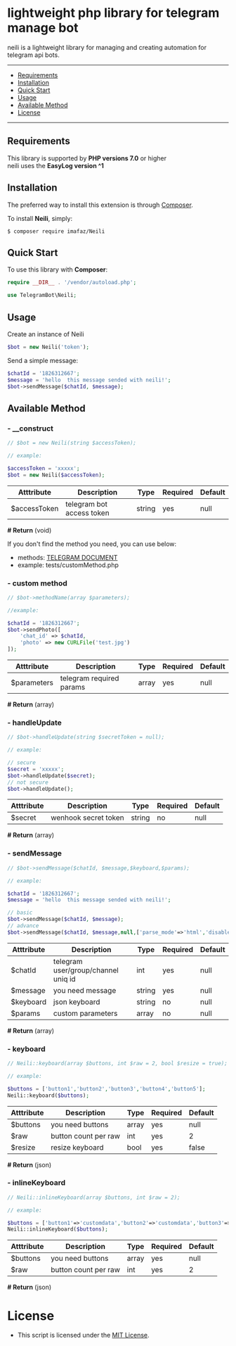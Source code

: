 # lightweight php library for telegram manage bot

neili is a lightweight library for managing and creating automation for telegram api bots.

---

- [Requirements](#requirements)
- [Installation](#installation)
- [Quick Start](#quick-start)
- [Usage](#usage)
- [Available Method](#available-method)
- [License](#license)

---

## Requirements

This library is supported by **PHP versions 7.0** or higher <br>
neili uses the **EasyLog version ^1**



## Installation

The preferred way to install this extension is through [Composer](http://getcomposer.org/download/).

To install **Neili**, simply:

    $ composer require imafaz/Neili


## Quick Start

To use this library with **Composer**:

```php
require __DIR__ . '/vendor/autoload.php';

use TelegramBot\Neili;
```

## Usage

Create an instance of Neili
```php
$bot = new Neili('token');
```

Send a simple message:<br>
```php
$chatId = '1826312667'; 
$message = 'hello  this message sended with neili!';
$bot->sendMessage($chatId, $message);
```

## Available Method

### - __construct

```php
// $bot = new Neili(string $accessToken);

// example:

$accessToken = 'xxxxx'; 
$bot = new Neili($accessToken);
```

| Atttribute | Description | Type | Required | Default
| --- | --- | --- | --- | --- |
| $accessToken | telegram bot access token | string | yes | null |

**# Return** (void)


If you don't find the method you need, you can use below:
- methods: [TELEGRAM DOCUMENT](https://core.telegram.org/bots/api)
- example: tests/customMethod.php

### - custom method

```php
// $bot->methodName(array $parameters);

//example:

$chatId = '1826312667';
$bot->sendPhoto([
    'chat_id' => $chatId,
    'photo' => new CURLFile('test.jpg')
]);

```

| Atttribute | Description | Type | Required | Default
| --- | --- | --- | --- | --- |
| $parameters | telegram required params | array | yes | null |

**# Return** (array)

### - handleUpdate

```php
// $bot->handleUpdate(string $secretToken = null);

// example:

// secure
$secret = 'xxxxx';
$bot->handleUpdate($secret);
// not secure
$bot->handleUpdate();
```

| Atttribute | Description | Type | Required | Default
| --- | --- | --- | --- | --- |
| $secret | wenhook secret token | string | no | null |

**# Return** (array)

### - sendMessage

```php
// $bot->sendMessage($chatId, $message,$keyboard,$params);

// example:

$chatId = '1826312667'; 
$message = 'hello  this message sended with neili!';

// basic
$bot->sendMessage($chatId, $message);
// advance
$bot->sendMessage($chatId, $message,null,['parse_mode'=>'html','disable_web_page_preview'=>true]);
```

| Atttribute | Description | Type | Required | Default
| --- | --- | --- | --- | --- |
| $chatId | telegram user/group/channel uniq id | int | yes | null |
| $message | you need message | string | yes | null |
| $keyboard | json keyboard | string | no | null |
| $params | custom parameters | array | no | null |

**# Return** (array)

### - keyboard

```php
// Neili::keyboard(array $buttons, int $raw = 2, bool $resize = true);

// example:

$buttons = ['button1','button2','button3','button4','button5'];
Neili::keyboard($buttons);
```

| Atttribute | Description | Type | Required | Default
| --- | --- | --- | --- | --- |
| $buttons | you need buttons | array | yes | null |
| $raw | button count per raw | int | yes | 2 |
| $resize | resize keyboard | bool | yes | false |

**# Return** (json)

### - inlineKeyboard

```php
// Neili::inlineKeyboard(array $buttons, int $raw = 2);

// example:

$buttons = ['button1'=>'customdata','button2'=>'customdata','button3'=>'customdata'];
Neili::inlineKeyboard($buttons);
```

| Atttribute | Description | Type | Required | Default
| --- | --- | --- | --- | --- |
| $buttons | you need buttons | array | yes | null |
| $raw | button count per raw | int | yes | 2 |

**# Return** (json)


# License
- This script is licensed under the [MIT License](https://opensource.org/licenses/MIT).